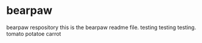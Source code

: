 # bearpaw
bearpaw respository
this is the bearpaw readme file. testing testing testing. 
tomato
potatoe
carrot
